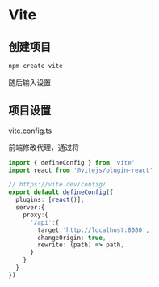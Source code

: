 # Vite

## 创建项目

```bash
npm create vite
```

随后输入设置





## 项目设置

vite.config.ts

前端修改代理，通过将

```ts
import { defineConfig } from 'vite'
import react from '@vitejs/plugin-react'

// https://vite.dev/config/
export default defineConfig({
  plugins: [react()],
  server:{
    proxy:{
      '/api':{
        target:'http://localhost:8080',
        changeOrigin: true,
        rewrite: (path) => path,
      }
    }
  }
})

```

